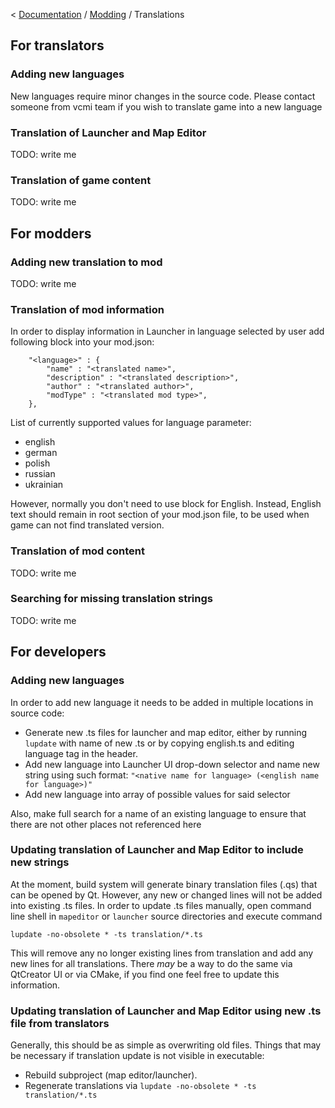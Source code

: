 < [Documentation](../Readme.md) / [Modding](Readme.md) / Translations

## For translators
### Adding new languages
New languages require minor changes in the source code. Please contact someone from vcmi team if you wish to translate game into a new language

### Translation of Launcher and Map Editor
TODO: write me

### Translation of game content
TODO: write me

## For modders

### Adding new translation to mod
TODO: write me

### Translation of mod information
In order to display information in Launcher in language selected by user add following block into your mod.json:
```
	"<language>" : {
		"name" : "<translated name>",
		"description" : "<translated description>",
		"author" : "<translated author>",
		"modType" : "<translated mod type>",
	},
```
List of currently supported values for language parameter:
- english
- german
- polish
- russian
- ukrainian

However, normally you don't need to use block for English. Instead, English text should remain in root section of your mod.json file, to be used when game can not find translated version.

### Translation of mod content
TODO: write me

### Searching for missing translation strings
TODO: write me

## For developers
### Adding new languages
In order to add new language it needs to be added in multiple locations in source code:
- Generate new .ts files for launcher and map editor, either by running `lupdate` with name of new .ts or by copying english.ts and editing language tag in the header.
- Add new language into Launcher UI drop-down selector and name new string using such format:
`"<native name for language> (<english name for language>)"`
- Add new language into array of possible values for said selector

Also, make full search for a name of an existing language to ensure that there are not other places not referenced here
### Updating translation of Launcher and Map Editor to include new strings
At the moment, build system will generate binary translation files (.qs) that can be opened by Qt.
However, any new or changed lines will not be added into existing .ts files.
In order to update .ts files manually, open command line shell in `mapeditor` or `launcher` source directories and execute command
```
lupdate -no-obsolete * -ts translation/*.ts
```
This will remove any no longer existing lines from translation and add any new lines for all translations.
There *may* be a way to do the same via QtCreator UI or via CMake, if you find one feel free to update this information.
### Updating translation of Launcher and Map Editor using new .ts file from translators
Generally, this should be as simple as overwriting old files. Things that may be necessary if translation update is not visible in executable:
- Rebuild subproject (map editor/launcher).
- Regenerate translations via `lupdate -no-obsolete * -ts translation/*.ts`